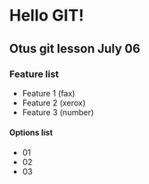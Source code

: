 # Hello GIT!

## Otus git lesson July 06 

### Feature list
* Feature 1 (fax)
* Feature 2 (xerox)
* Feature 3 (number)

#### Options list
* 01
* 02
* 03 
